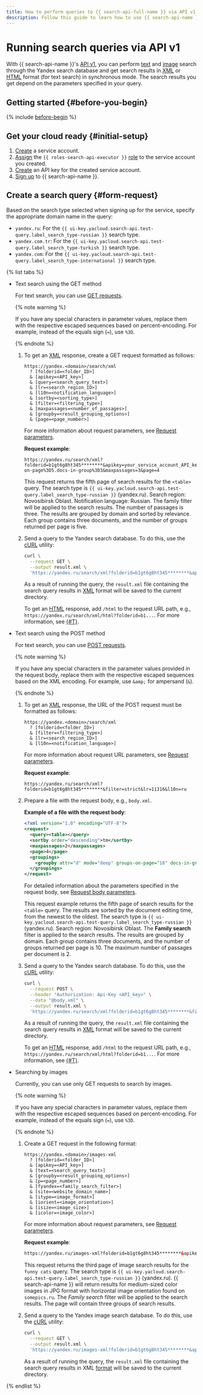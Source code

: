 ```yaml
---
title: How to perform queries to {{ search-api-full-name }} via API v1
description: Follow this guide to learn how to use {{ search-api-name }}'s API v1 to submit search queries and get search results.
---
```


# Running search queries via API v1

With {{ search-api-name }}'s [API v1](../concepts/index.md#api-v1), you can perform [text](../concepts/get-request.md) and [image](../concepts/pic-search.md) search through the Yandex search database and get search results in [XML](../concepts/response.md) or [HTML](../concepts/html-response.md) format (for text search) in synchronous mode. The search results you get depend on the parameters specified in your query.

## Getting started {#before-you-begin}

{% include [before-begin](../../_tutorials/_tutorials_includes/before-you-begin.md) %}

## Get your cloud ready {#initial-setup}

1. [Create](../../iam/operations/sa/create.md) a service account.
1. [Assign](../../iam/operations/sa/assign-role-for-sa.md#binding-role-resource) the `{{ roles-search-api-executor }}` [role](../security/index.md#search-api-executor) to the service account you created.
1. [Create](../../iam/operations/authentication/manage-api-keys.md#create-api-key) an API key for the created service account.
1. [Sign up](./workaround.md) to {{ search-api-name }}.

## Create a search query {#form-request}

Based on the search type selected when signing up for the service, specify the appropriate domain name in the query:
* `yandex.ru`: For the `{{ ui-key.yacloud.search-api.test-query.label_search_type-russian }}` search type.
* `yandex.com.tr`: For the `{{ ui-key.yacloud.search-api.test-query.label_search_type-turkish }}` search type.
* `yandex.com`: For the `{{ ui-key.yacloud.search-api.test-query.label_search_type-international }}` search type.

{% list tabs %}

- Text search using the GET method

  For text search, you can use [GET requests](../concepts/get-request.md).

  {% note warning %}

  If you have any special characters in parameter values, replace them with the respective escaped sequences based on percent-encoding. For example, instead of the equals sign (`=`), use `%3D`.

  {% endnote %}

  1. To get an [XML](../concepts/response.md) response, create a GET request formatted as follows:

      ```httpget
      https://yandex.<domain>/search/xml
        ? [folderid=<folder_ID>]
        & [apikey=<API_key>]
        & [query=<search_query_text>]
        & [lr=<search_region_ID>]
        & [l10n=<notification_language>]
        & [sortby=<sorting_type>]
        & [filter=<filtering_type>]
        & [maxpassages=<number_of_passages>]
        & [groupby=<result_grouping_options>]
        & [page=<page_number>]
      ```

      For more information about request parameters, see [Request parameters](../concepts/get-request.md#parameters).

      **Request example**:

      ```httpget
      https://yandex.ru/search/xml?folderid=b1gt6g8ht345********&apikey=your_service_account_API_key********&query=%3Ctable%3E&lr=11316&l10n=ru&sortby=rlv&filter=strict&groupby=attr%3Dd.mode%3Ddeep.groups-on-page%3D5.docs-in-group%3D3&maxpassages=3&page=4
      ```

      This request returns the fifth page of search results for the `<table>` query. The search type is `{{ ui-key.yacloud.search-api.test-query.label_search_type-russian }}` (yandex.ru). Search region: Novosibirsk Oblast. Notification language: Russian. The family filter will be applied to the search results. The number of passages is three. The results are grouped by domain and sorted by relevance. Each group contains three documents, and the number of groups returned per page is five.

  1. Send a query to the Yandex search database. To do this, use the [cURL](https://curl.haxx.se) utility:

      ```bash
      curl \
        --request GET \
        --output result.xml \
        'https://yandex.ru/search/xml?folderid=b1gt6g8ht345********&apikey=your_service_account_API_key********&query=%3Ctable%3E&lr=11316&l10n=ru&sortby=rlv&filter=strict&groupby=attr%3Dd.mode%3Ddeep.groups-on-page%3D5.docs-in-group%3D3&maxpassages=3&page=4'
      ```

      As a result of running the query, the `result.xml` file containing the search query results in [XML](../concepts/response.md) format will be saved to the current directory.

      To get an [HTML](../concepts/html-response.md) response, add `/html` to the request URL path, e.g., `https://yandex.ru/search/xml/html?folderid=b1...`. For more information, see [{#T}](../concepts/get-request.md#get-request-format).

- Text search using the POST method

  For text search, you can use [POST requests](../concepts/post-request.md).

  {% note warning %}

  If you have any special characters in the parameter values provided in the request body, replace them with the respective escaped sequences based on the XML encoding. For example, use `&amp;` for ampersand (`&`).

  {% endnote %}

  1. To get an [XML](../concepts/response.md) response, the URL of the POST request must be formatted as follows:

      ```httpget
      https://yandex.<domain>/search/xml
        ? [folderid=<folder_ID>]
        & [filter=<filtering_type>]
        & [lr=<search_region_ID>]
        & [l10n=<notification_language>]
      ```

      For more information about request URL parameters, see [Request parameters](../concepts/post-request.md#parameters).

      **Request example**:

      ```httppost
      https://yandex.ru/search/xml?folderid=b1gt6g8ht345********&filter=strict&lr=11316&l10n=ru
      ```

  1. Prepare a file with the request body, e.g., `body.xml`.

      **Example of a file with the request body**:

      ```xml
      <?xml version="1.0" encoding="UTF-8"?>
      <request>
        <query><table></query>
        <sortby order="descending">tm</sortby>
        <maxpassages>2</maxpassages>
        <page>4</page>
        <groupings>
          <groupby attr="d" mode="deep" groups-on-page="10" docs-in-group="3" />
        </groupings>
      </request>
      ```

      For detailed information about the parameters specified in the request body, see [Request body parameters](../concepts/post-request.md#post-body-parameters).

      This request example returns the fifth page of search results for the `<table>` query. The results are sorted by the document editing time, from the newest to the oldest. The search type is `{{ ui-key.yacloud.search-api.test-query.label_search_type-russian }}` (yandex.ru). Search region: Novosibirsk Oblast. The **Family search** filter is applied to the search results. The results are grouped by domain. Each group contains three documents, and the number of groups returned per page is 10. The maximum number of passages per document is 2.

  1. Send a query to the Yandex search database. To do this, use the [cURL](https://curl.haxx.se) utility:

      ```bash
      curl \
        --request POST \
        --header "Authorization: Api-Key <API_key>" \
        --data "@body.xml" \
        --output result.xml \
        'https://yandex.ru/search/xml?folderid=b1gt6g8ht345********&filter=strict&lr=11316&l10n=ru'
      ```

      As a result of running the query, the `result.xml` file containing the search query results in [XML](../concepts/response.md) format will be saved to the current directory.

      To get an [HTML](../concepts/html-response.md) response, add `/html` to the request URL path, e.g., `https://yandex.ru/search/xml/html?folderid=b1...`. For more information, see [{#T}](../concepts/post-request.md#post-request-format).

- Searching by images

  Currently, you can use only GET requests to search by images.

  {% note warning %}

  If you have any special characters in parameter values, replace them with the respective escaped sequences based on percent-encoding. For example, instead of the equals sign (`=`), use `%3D`.

  {% endnote %}

  1. Create a GET request in the following format:

      ```text
      https://yandex.<domain>/images-xml
        ? [folderid=<folder_ID>]
        & [apikey=<API_key>]
        & [text=<search_query_text>]
        & [groupby=<result_grouping_options>]
        & [p=<page_number>]
        & [fyandex=<family_search_filter>]
        & [site=<website_domain_name>]
        & [itype=<image_format>]
        & [iorient=<image_orientation>]
        & [isize=<image_size>]
        & [icolor=<image_color>]
      ```

      For more information about request parameters, see [Request parameters](../concepts/pic-search.md#parameters).

      **Request example**:

      ```html
      https://yandex.ru/images-xml?folderid=b1gt6g8ht345********&apikey=your_service_account_API_key********&text=funny+cats&groupby=attr=ii.groups-on-page=3&p=2&fyandex=1&site=somepics.ru&itype=jpg&iorient=horizontal&isize=medium&icolor=color
      ```

      This request returns the third page of image search results for the `funny cats` query. The search type is `{{ ui-key.yacloud.search-api.test-query.label_search_type-russian }}` (yandex.ru). {{ search-api-name }} will return results for medium-sized color images in JPG format with horizontal image orientation found on `somepics.ru`. The _Family search_ filter will be applied to the search results. The page will contain three groups of search results.

  1. Send a query to the Yandex image search database. To do this, use the [cURL](https://curl.haxx.se) utility:

      ```bash
      curl \
        --request GET \
        --output result.xml \
        'https://yandex.ru/images-xml?folderid=b1gt6g8ht345********&apikey=your_service_account_API_key********&text=funny+cats&groupby=attr=ii.groups-on-page=3&p=2&fyandex=1&site=somepics.ru&itype=jpg&iorient=horizontal&isize=medium&icolor=color'
      ```

      As a result of running the query, the `result.xml` file containing the search query results in XML [format](../concepts/pic-response.md) will be saved to the current directory.

{% endlist %}